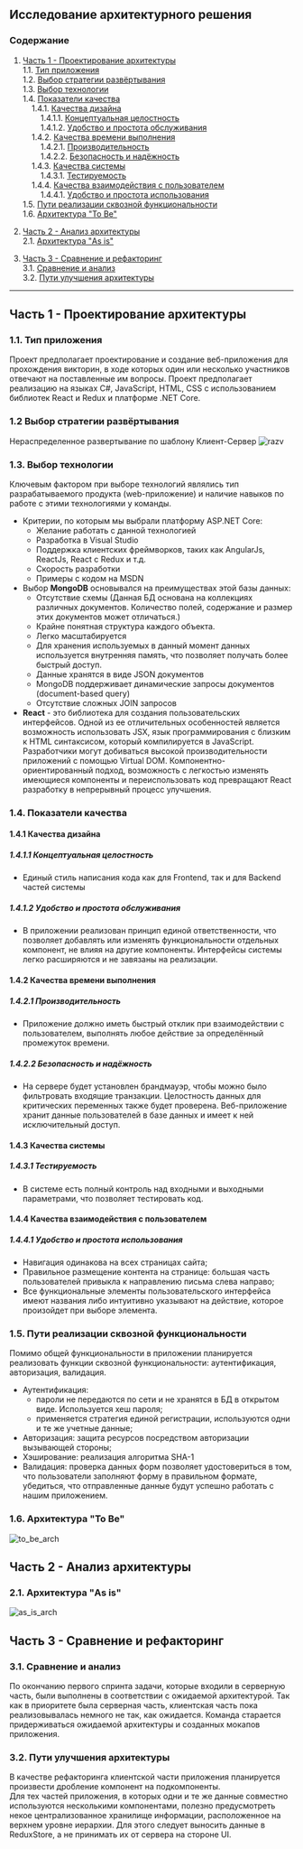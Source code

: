 
## Исследование архитектурного решения

### Содержание

1. [Часть 1 - Проектирование архитектуры](#chapter_1)  
1.1. [Тип приложения](#type_of_application)  
1.2. [Выбор стратегии развёртывания](#deployment_strategy_election)  
1.3. [Выбор технологии](#technology_selection)    
1.4. [Показатели качества](#quality_indicators)   
&nbsp;&nbsp;&nbsp;&nbsp;1.4.1. [Качества дизайна](#design_quality)  
&nbsp;&nbsp;&nbsp;&nbsp;&nbsp;&nbsp;&nbsp;&nbsp;1.4.1.1. [Концептуальная целостность](#conceptual_integrity)  
&nbsp;&nbsp;&nbsp;&nbsp;&nbsp;&nbsp;&nbsp;&nbsp;1.4.1.2. [Удобство и простота обслуживания](#convenience_and_ease_maintenance)  
&nbsp;&nbsp;&nbsp;&nbsp;1.4.2. [Качества времени выполнения](#runtime_quality)  
&nbsp;&nbsp;&nbsp;&nbsp;&nbsp;&nbsp;&nbsp;&nbsp;1.4.2.1. [Производительность](#performance)  
&nbsp;&nbsp;&nbsp;&nbsp;&nbsp;&nbsp;&nbsp;&nbsp;1.4.2.2. [Безопасность и надёжность](#safety_reliability)  
&nbsp;&nbsp;&nbsp;&nbsp;1.4.3. [Качества системы](#system_quality)  
&nbsp;&nbsp;&nbsp;&nbsp;&nbsp;&nbsp;&nbsp;&nbsp;1.4.3.1. [Тестируемость](#testability)  
&nbsp;&nbsp;&nbsp;&nbsp;1.4.4. [Качества взаимодействия с пользователем](#quality_of_user_interaction)  
&nbsp;&nbsp;&nbsp;&nbsp;&nbsp;&nbsp;&nbsp;&nbsp;1.4.4.1. [Удобство и простота использования](#usability)  
1.5. [Пути реализации сквозной функциональности](#crosscutting_concerns)   
1.6. [Архитектура "To Be"](#to_be_arch) 

2. [Часть 2 - Анализ архитектуры](#architecture_analysis)   
2.1. [Архитектура "As is"](#as_is_arch)  

3. [Часть 3 - Сравнение и рефакторинг](#comparison_and_refactoring)   
3.1. [Сравнение и анализ](#comparison_and_analysis)    
3.2. [Пути улучшения архитектуры](#ways_to_improve)   
---



<a name="chapter_1"> 

## Часть 1 - Проектирование архитектуры  

<a name="type_of_application"> 

### 1.1. Тип приложения 
Проект предполагает проектирование и создание веб-приложения для прохождения викторин, в ходе которых один или несколько участников отвечают на поставленные им вопросы. Проект предполагает реализацию на языках C#, JavaScript, HTML, CSS с использованием библиотек React и Redux и платформе .NET Core.

<a name="deployment_strategy_election">

### 1.2 Выбор стратегии развёртывания

Нераспределенное развертывание по шаблону Клиент-Сервер
![razv](razvert.JPG)

<a name="technology_selection"> 

### 1.3. Выбор технологии
Ключевым фактором при выборе технологий являлись тип  разрабатываемого продукта (web-приложение) и наличие навыков по работе с этими технологиями у команды.
- Критерии, по которым мы выбрали платформу ASP.NET Core:
    * Желание работать с данной технологией
    * Разработка в Visual Studio
    * Поддержка клиентских фреймворков, таких как AngularJs, ReactJs, React c Redux и т.д.
    * Скорость разработки
    * Примеры с кодом на MSDN
- Выбор **MongoDB** основывался на преимуществах этой базы данных:
    * Отсутствие схемы (Данная БД основана на коллекциях различных документов. Количество полей, содержание и размер этих документов может отличаться.)
    * Крайне понятная структура каждого объекта.
    * Легко масштабируется
    * Для хранения используемых в данный момент данных используется внутренняя память, что позволяет получать более быстрый доступ.
    * Данные хранятся в виде JSON документов
    * MongoDB поддерживает динамические запросы документов (document-based query)
    * Отсутствие сложных JOIN запросов
- **React** - это библиотека для создания пользовательских интерфейсов. Одной из ее отличительных особенностей является возможность использовать JSX, язык программирования с близким к HTML синтаксисом, который компилируется в JavaScript. Разработчики могут добиваться высокой производительности приложений с помощью Virtual DOM. Компонентно-ориентированный подход, возможность с легкостью изменять имеющиеся компоненты и переиспользовать код превращают React разработку в непрерывный процесс улучшения. 
  


<a name="quality_indicators"> 

### 1.4. Показатели качества  

<a name="design_quality"> 

#### 1.4.1 Качества дизайна

<a name="conceptual_integrity"> 

##### 1.4.1.1 Концептуальная целостность
- Единый стиль написания кода как для Frontend, так и для Backend частей системы

<a name="convenience_and_ease_maintenance"> 

##### 1.4.1.2 Удобство и простота обслуживания
- В приложении реализован принцип единой ответственности, что позволяет добавлять или изменять функциональности отдельных компонент, не влияя на другие компоненты. Интерфейсы системы легко расширяются и не завязаны на реализации.

<a name="runtime_quality"> 

#### 1.4.2 Качества времени выполнения

<a name="performance"> 

##### 1.4.2.1 Производительность
- Приложение должно иметь быстрый отклик при взаимодействии с пользователем, выполнять любое действие за определённый промежуток времени.

<a name="safety_reliability"> 

##### 1.4.2.2 Безопасность и надёжность
- На сервере будет установлен брандмауэр, чтобы можно было фильтровать входящие транзакции. Целостность данных для критических переменных также будет проверена. Веб-приложение хранит данные пользователей в базе данных и имеет к ней исключительный доступ.

<a name="system_quality"> 

#### 1.4.3 Качества системы

<a name="testability"> 

##### 1.4.3.1 Тестируемость
- В системе есть полный контроль над входными и выходными параметрами, что позволяет тестировать код.

<a name="quality_of_user_interaction"> 

#### 1.4.4 Качества взаимодействия с пользователем

<a name="usability"> 

##### 1.4.4.1 Удобство и простота использования

- Навигация одинакова на всех страницах сайта;
- Правильное размещение контента на странице: большая часть пользователей привыкла к направлению письма слева направо;
- Все функциональные элементы пользовательского интерфейса имеют названия либо интуитивно указывают на действие, которое произойдет при выборе элемента.


<a name="crosscutting_concerns">

### 1.5. Пути реализации сквозной функциональности
Помимо общей функциональности в приложении планируется реализовать функции сквозной функциональности: аутентификация, авторизация, валидация.

- Аутентификация: 
  - пароли не передаются по сети и не хранятся в БД в открытом виде. Используется хеш пароля;
  - применяется стратегия единой регистрации, используются одни и те же учетные данные;
- Авторизация: защита ресурсов посредством авторизации вызывающей стороны;
- Хэширование: реализация алгоритма SHA-1
- Валидация: проверка данных форм позволяет удостовериться в том, что пользователи заполняют форму в  правильном формате, убедиться, что отправленные данные будут успешно работать с нашим приложением. 

<a name="to_be_arch">

### 1.6. Архитектура "To Be"
![to_be_arch](WebAppArchitecture.jpg)
<a name="architecture_analysis">

## Часть 2 - Анализ архитектуры  
<a name="as_is_arch">

### 2.1. Архитектура "As is"  

![as_is_arch](ClassDiagram.jpg)

<a name="comparison_and_refactoring">

## Часть 3 - Сравнение и рефакторинг

<a name="comparison_and_analysis">

### 3.1. Сравнение и анализ

По окончанию первого спринта задачи, которые входили в серверную часть, были выполнены в соответствии с ожидаемой архитектурой. Так как в приоритете была серверная часть, клиентская часть пока реализовывалась немного не так, как ожидается. 
Команда старается придерживаться ожидаемой архитектуры и созданных мокапов приложения. 

<a name="ways_to_improve">

### 3.2. Пути улучшения архитектуры
В качестве рефакторинга клиентской части приложения планируется произвести дробление компонент на подкомпоненты.   
Для тех частей приложения, в которых одни и те же данные совместно используются несколькими компонентами, полезно предусмотреть некое централизованное хранилище информации, расположенное на верхнем уровне иерархии. Для этого следует выносить данные в ReduxStore, а не принимать их от сервера на стороне UI. 